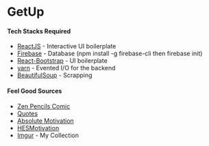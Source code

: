 # GetUp

#### Tech Stacks Required

* [ReactJS](https://facebook.github.io/react/) - Interactive UI boilerplate
* [Firebase](https://firebase.google.com/) - Database (npm install -g firebase-cli then firebase init)
* [React-Bootstrap](https://react-bootstrap.github.io/) - UI boilerplate
* [yarn](https://yarnpkg.com/lang/en/) - Evented I/O for the backend
* [BeautifulSoup](https://www.crummy.com/software/BeautifulSoup/) - Scrapping

#### Feel Good Sources

* [Zen Pencils Comic](https://zenpencils.com/)
* [Quotes](https://www.brainyquote.com/topics/motivational)
* [Absolute Motivation](https://www.youtube.com/channel/UCpmZQGTZXn9xd4nN59pbIWQ)
* [HESMotivation](https://www.youtube.com/channel/UC3gWv-0A3qEeFBJESlsJa0g)
* [Imgur](https://imgur.com/user/loserTrying/favorites/folder/1228477/feel-good) - My Collection
